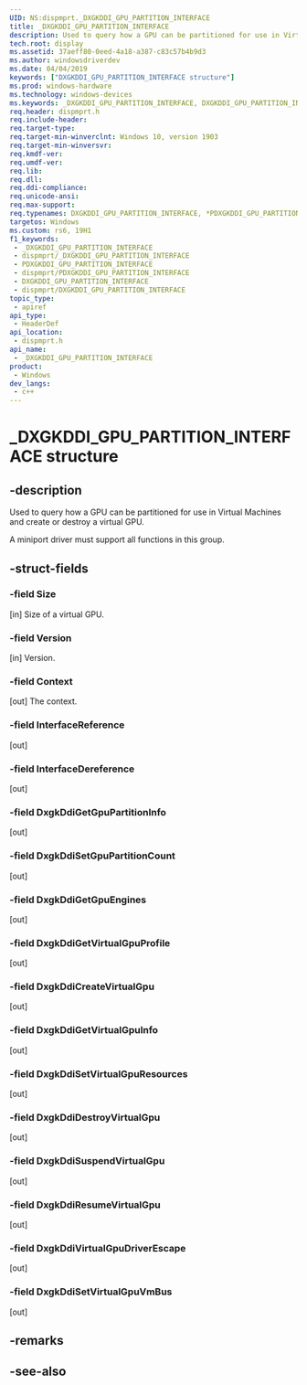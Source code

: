 ```yaml
---
UID: NS:dispmprt._DXGKDDI_GPU_PARTITION_INTERFACE
title: _DXGKDDI_GPU_PARTITION_INTERFACE
description: Used to query how a GPU can be partitioned for use in Virtual Machines and create or destroy a virtual GPU.
tech.root: display
ms.assetid: 37aeff80-0eed-4a18-a387-c83c57b4b9d3
ms.author: windowsdriverdev
ms.date: 04/04/2019
keywords: ["DXGKDDI_GPU_PARTITION_INTERFACE structure"]
ms.prod: windows-hardware
ms.technology: windows-devices
ms.keywords: _DXGKDDI_GPU_PARTITION_INTERFACE, DXGKDDI_GPU_PARTITION_INTERFACE, *PDXGKDDI_GPU_PARTITION_INTERFACE,
req.header: dispmprt.h
req.include-header: 
req.target-type: 
req.target-min-winverclnt: Windows 10, version 1903
req.target-min-winversvr: 
req.kmdf-ver: 
req.umdf-ver: 
req.lib: 
req.dll: 
req.ddi-compliance: 
req.unicode-ansi: 
req.max-support: 
req.typenames: DXGKDDI_GPU_PARTITION_INTERFACE, *PDXGKDDI_GPU_PARTITION_INTERFACE
targetos: Windows
ms.custom: rs6, 19H1
f1_keywords:
 - _DXGKDDI_GPU_PARTITION_INTERFACE
 - dispmprt/_DXGKDDI_GPU_PARTITION_INTERFACE
 - PDXGKDDI_GPU_PARTITION_INTERFACE
 - dispmprt/PDXGKDDI_GPU_PARTITION_INTERFACE
 - DXGKDDI_GPU_PARTITION_INTERFACE
 - dispmprt/DXGKDDI_GPU_PARTITION_INTERFACE
topic_type:
 - apiref
api_type:
 - HeaderDef
api_location:
 - dispmprt.h
api_name:
 - _DXGKDDI_GPU_PARTITION_INTERFACE
product:
 - Windows
dev_langs:
 - c++
---
```


# _DXGKDDI_GPU_PARTITION_INTERFACE structure


## -description

Used to query how a GPU can be partitioned for use in Virtual Machines and create or destroy a virtual GPU.

A miniport driver must support all functions in this group.

## -struct-fields

### -field Size

[in] Size of a virtual GPU.

### -field Version

[in] Version.

### -field Context

[out] The context.

### -field InterfaceReference

[out]

### -field InterfaceDereference

[out]

### -field DxgkDdiGetGpuPartitionInfo

[out]

### -field DxgkDdiSetGpuPartitionCount

[out]

### -field DxgkDdiGetGpuEngines

[out]

### -field DxgkDdiGetVirtualGpuProfile

[out]

### -field DxgkDdiCreateVirtualGpu

[out]

### -field DxgkDdiGetVirtualGpuInfo

[out]

### -field DxgkDdiSetVirtualGpuResources

[out]

### -field DxgkDdiDestroyVirtualGpu

[out]

### -field DxgkDdiSuspendVirtualGpu

[out]

### -field DxgkDdiResumeVirtualGpu

[out]

### -field DxgkDdiVirtualGpuDriverEscape

[out]

### -field DxgkDdiSetVirtualGpuVmBus

[out]

## -remarks

## -see-also

